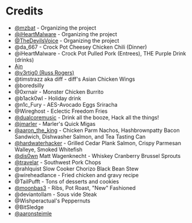 # <a name="crd">Credits</a>

* [@mzbat](https://twitter.com/mzbat) - Organizing the project
* [@iHeartMalware](https://twitter.com/iheartmalware)  - Organizing the project
* [@TheDevilsVoice](https://twitter.com/TheDevilsVoice) - Organizing the project
* @da_667 - Crock Pot Cheesey Chicken Chili (Dinner)
* @iHeartMalware - Crock Pot Pulled Pork (Entrees), THE Purple Drink (drinks)
* [Ajn](https://github.com/x41x41x90)
* [@v3rtig0 (Russ Rogers)](https://twitter.com/v3rtig0)
* @timstrazz aka diff - diff's Asian Chicken Wings
* @boredsilly
* @0xrnair - Monster Chicken Burrito
* @b1ack0wl - Holiday drink
* @n1c_Fury - AES-Avocado Eggs Sriracha
* @Wireghost - Eclectic Freedom Fries
* [@dualcoremusic](https://twitter.com/dualcoremusic) - Drink all the booze, Hack all the things!
* [@jmarler](https://github.com/jmarler) - Marler's Quick Migas
* [@aaron_the_king](https://github.com/Metruption) - Chicken Parm Nachos, Hashbrownpatty Bacon Sandwich, Dishwasher Salmon, and Tea Tasting Can
* [@hardwaterhacker](https://twitter.com/hardwaterhacker) - Grilled Cedar Plank Salmon, Crispy Parmesan Walleye, Smoked Whitefish
* [@dis0wn](https://twitter.com/dis0wn_) Matt Wagenknecht - Whiskey Cranberry Brussel Sprouts
* [@travelar](https://twitter.com/erikburgess_) - Southwest Pork Chops
* @rahlquist Slow Cooker Chorizo Black Bean Stew
* @wireheadlance - Fried chicken and gravy recipe
* @TailPufft - Tons of desserts and cookies
* [@moonbas3](https://twitter.com/moonbas3) - Ribs, Pot Roast, "New" Fashioned
* @deviantollam - Sous vide Steak
* @Wishperactual's Peppernuts
* @BitSledge
* [@aaronsteimle](https://twitter.com/aaronsteimle) 

